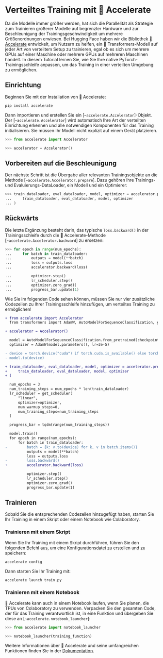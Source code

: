 <!--Copyright 2022 The HuggingFace Team. All rights reserved.

Licensed under the Apache License, Version 2.0 (the "License"); you may not use this file except in compliance with
the License. You may obtain a copy of the License at

http://www.apache.org/licenses/LICENSE-2.0

Unless required by applicable law or agreed to in writing, software distributed under the License is distributed on
an "AS IS" BASIS, WITHOUT WARRANTIES OR CONDITIONS OF ANY KIND, either express or implied. See the License for the
specific language governing permissions and limitations under the License.

⚠️ Note that this file is in Markdown but contain specific syntax for our doc-builder (similar to MDX) that may not be
rendered properly in your Markdown viewer.

-->

# Verteiltes Training mit 🤗 Accelerate

Da die Modelle immer größer werden, hat sich die Parallelität als Strategie zum Trainieren größerer Modelle auf begrenzter Hardware und zur Beschleunigung der Trainingsgeschwindigkeit um mehrere Größenordnungen erwiesen. Bei Hugging Face haben wir die Bibliothek [🤗 Accelerate](https://huggingface.co/docs/accelerate) entwickelt, um Nutzern zu helfen, ein 🤗 Transformers-Modell auf jeder Art von verteiltem Setup zu trainieren, egal ob es sich um mehrere GPUs auf einer Maschine oder mehrere GPUs auf mehreren Maschinen handelt. In diesem Tutorial lernen Sie, wie Sie Ihre native PyTorch-Trainingsschleife anpassen, um das Training in einer verteilten Umgebung zu ermöglichen.

## Einrichtung

Beginnen Sie mit der Installation von 🤗 Accelerate:

```bash
pip install accelerate
```

Dann importieren und erstellen Sie ein [`~accelerate.Accelerator`]-Objekt. Der [`~accelerate.Accelerator`] wird automatisch Ihre Art der verteilten Einrichtung erkennen und alle notwendigen Komponenten für das Training initialisieren. Sie müssen Ihr Modell nicht explizit auf einem Gerät platzieren.

```py
>>> from accelerate import Accelerator

>>> accelerator = Accelerator()
```

## Vorbereiten auf die Beschleunigung

Der nächste Schritt ist die Übergabe aller relevanten Trainingsobjekte an die Methode [`~accelerate.Accelerator.prepare`]. Dazu gehören Ihre Trainings- und Evaluierungs-DataLoader, ein Modell und ein Optimierer:

```py
>>> train_dataloader, eval_dataloader, model, optimizer = accelerator.prepare(
...     train_dataloader, eval_dataloader, model, optimizer
... )
```

## Rückwärts

Die letzte Ergänzung besteht darin, das typische `loss.backward()` in der Trainingsschleife durch die 🤗 Accelerate-Methode [`~accelerate.Accelerator.backward`] zu ersetzen:

```py
>>> for epoch in range(num_epochs):
...     for batch in train_dataloader:
...         outputs = model(**batch)
...         loss = outputs.loss
...         accelerator.backward(loss)

...         optimizer.step()
...         lr_scheduler.step()
...         optimizer.zero_grad()
...         progress_bar.update(1)
```

Wie Sie im folgenden Code sehen können, müssen Sie nur vier zusätzliche Codezeilen zu Ihrer Trainingsschleife hinzufügen, um verteiltes Training zu ermöglichen!

```diff
+ from accelerate import Accelerator
  from transformers import AdamW, AutoModelForSequenceClassification, get_scheduler

+ accelerator = Accelerator()

  model = AutoModelForSequenceClassification.from_pretrained(checkpoint, num_labels=2)
  optimizer = AdamW(model.parameters(), lr=3e-5)

- device = torch.device("cuda") if torch.cuda.is_available() else torch.device("cpu")
- model.to(device)

+ train_dataloader, eval_dataloader, model, optimizer = accelerator.prepare(
+     train_dataloader, eval_dataloader, model, optimizer
+ )

  num_epochs = 3
  num_training_steps = num_epochs * len(train_dataloader)
  lr_scheduler = get_scheduler(
      "linear",
      optimizer=optimizer,
      num_warmup_steps=0,
      num_training_steps=num_training_steps
  )

  progress_bar = tqdm(range(num_training_steps))

  model.train()
  for epoch in range(num_epochs):
      for batch in train_dataloader:
-         batch = {k: v.to(device) for k, v in batch.items()}
          outputs = model(**batch)
          loss = outputs.loss
-         loss.backward()
+         accelerator.backward(loss)

          optimizer.step()
          lr_scheduler.step()
          optimizer.zero_grad()
          progress_bar.update(1)
```

## Trainieren

Sobald Sie die entsprechenden Codezeilen hinzugefügt haben, starten Sie Ihr Training in einem Skript oder einem Notebook wie Colaboratory.

### Trainieren mit einem Skript

Wenn Sie Ihr Training mit einem Skript durchführen, führen Sie den folgenden Befehl aus, um eine Konfigurationsdatei zu erstellen und zu speichern:

```bash
accelerate config
```

Dann starten Sie Ihr Training mit:

```bash
accelerate launch train.py
```

### Trainieren mit einem Notebook

🤗 Accelerate kann auch in einem Notebook laufen, wenn Sie planen, die TPUs von Colaboratory zu verwenden. Verpacken Sie den gesamten Code, der für das Training verantwortlich ist, in eine Funktion und übergeben Sie diese an [`~accelerate.notebook_launcher`]:

```py
>>> from accelerate import notebook_launcher

>>> notebook_launcher(training_function)
```

Weitere Informationen über 🤗 Accelerate und seine umfangreichen Funktionen finden Sie in der [Dokumentation](https://huggingface.co/docs/accelerate).